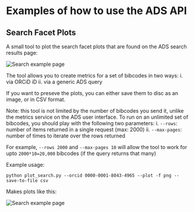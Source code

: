 # Examples of how to use the ADS API

## Search Facet Plots

A small tool to plot the search facet plots that are found on the ADS search results page:

![Search example page](https://raw.githubusercontent.com/jonnybazookatone/ads-examples/master/search_facet/ui_example.png)

The tool allows you to create metrics for a set of bibcodes in two ways:
  i. via ORCiD iD
  ii. via a generic ADS query

If you want to preseve the plots, you can either save them to disc as an image, or in CSV format.

Note: this tool is not limited by the number of bibcodes you send it, unlike the metrics service on the ADS user interface. To run on an unlimited set of bibcodes, you should play with the following two parameters:
  i. `--rows`: number of items returned in a single request (max: 2000)
  ii. `--max-pages`: number of times to iterate over the rows returned

For example, `--rows 2000` and `--max-pages 10` will allow the tool to work for upto `2000*10=20,000` bibcodes (if the query returns that many)

Example usage:
```
python plot_search.py --orcid 0000-0001-8043-4965 --plot -f png --save-to-file csv
```

Makes plots like this:

![Search example page](https://raw.githubusercontent.com/jonnybazookatone/ads-examples/master/search_facet/example.png)
